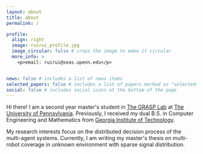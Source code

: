 ```yaml
---
layout: about
title: about
permalink: /

profile:
  align: right
  image: ruirui_profile.jpg
  image_circular: false # crops the image to make it circular
  more_info: >
    <p>email: ruirui@seas.upenn.edu</p>


news: false # includes a list of news items
selected_papers: false # includes a list of papers marked as "selected={true}"
social: false # includes social icons at the bottom of the page
---
```


Hi there! I am a second year master's student in [The GRASP Lab](https://www.grasp.upenn.edu/) at [The University of Pennsylvania](https://www.upenn.edu/). Previously, I received my dual B.S. in Computer Engineering and Mathematics from [Georgia Institute of Technology](https://www.gatech.edu/).

My research interests focus on the distributed decision process of the multi-agent systems. Currently, I am writing my master's thesis on multi-robot coverage in unknown environment with sparse signal distribution.
